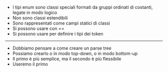 * I tipi enum sono classi speciali formati da gruppi ordinati di costanti, legate in modo logico
* Non sono classi estendibili
* Sono rappresentati come campi statici di classi
* Si possono usare con ==
* Si possono usare per definire i tipi dei token
---
* Dobbiamo pensare a come creare un parse tree
* Possiamo crearlo o in modo top-down, o in modo bottom-up
* Il primo è più semplice, ma il secondo è più flessibile
* Useremo il primo